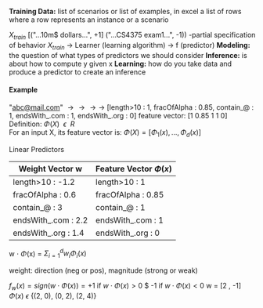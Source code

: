 **Training Data:** list of scenarios or list of examples, in excel a list of rows where a row represents an instance or a scenario

$X_{train}$ \[("...10m$ dollars...", +1] ("...CS4375 exam1...", -1))
-partial specification of behavior
$X_{train}$ $\rightarrow$ Learner (learning algorithm) $\rightarrow$ f (predictor)
**Modeling:** the question of what types of predictors we should consider
**Inference:** is about how to compute y given x
**Learning:** how do you take data and produce a predictor to create an inference

#### Example
"abc@mail.com" $\rightarrow\rightarrow\rightarrow\rightarrow$ \[length>10 : 1, fracOfAlpha : 0.85, contain_@ : 1, endsWith_.com : 1, endsWith_.org : 0]
feature vector: \[1 0.85 1 1 0]
Definition: $\Phi(X) \ \ \epsilon \ \  R$  
For an input X, its feature vector is:
$\Phi(X) = [\Phi_1(x), ..., \Phi_d(x)]$

Linear Predictors
 
| Weight Vector w | Feature Vector $\Phi(x)$ |
| -------- | -------- |
| length>10 : -1.2 | length>10 : 1 | 
| fracOfAlpha : 0.6 | fracOfAlpha : 0.85 |
| contain_@ : 3 |  contain_@ : 1 |
| endsWith_.com : 2.2 | endsWith_.com : 1 |
| endsWith_.org : 1.4 | endsWith_.org : 0 |

w $\cdot$ $\Phi$(x) = $\Sigma_{i=1}^d w_i\Phi_i(x)$ 

weight: direction (neg or pos), magnitude (strong or weak)

$f_w(x) = sign(w\cdot \Phi(x)) = + 1$ if  $w\cdot \Phi(x) > 0$ $ -1 if $w\cdot \Phi(x) < 0$
w = \[2 , -1]
$\Phi(x)$ $\epsilon$ {(2, 0), (0, 2), (2, 4)}

